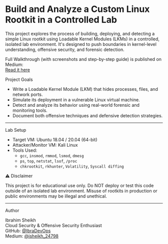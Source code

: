 #  Build and Analyze a Custom Linux Rootkit in a Controlled Lab

This project explores the process of building, deploying, and detecting a simple Linux rootkit using Loadable Kernel Modules (LKMs) in a controlled, isolated lab environment. It's designed to push boundaries in kernel-level understanding, offensive security, and forensic detection.



 Full Walkthrough (with screenshots and step-by-step guide) is published on Medium:  
 [Read it here](https://medium.com/@yourusername/build-and-analyze-a-custom-linux-rootkit-in-a-controlled-lab-<article-slug>)  




 Project Goals

- Write a Loadable Kernel Module (LKM) that hides processes, files, and network ports.
- Simulate its deployment in a vulnerable Linux virtual machine.
- Detect and analyze its behavior using real-world forensic and monitoring tools.
- Document both offensive techniques and defensive detection strategies.

---

 Lab Setup

- Target VM: Ubuntu 18.04 / 20.04 (64-bit)
- Attacker/Monitor VM: Kali Linux
- Tools Used:
  - `gcc`, `insmod`, `rmmod`, `lsmod`, `dmesg`
  - `ps`, `top`, `netstat`, `lsof`, `/proc`
  - `chkrootkit`, `rkhunter`, `Volatility`, `Syscall diffing`




 ⚠️ Disclaimer

This project is for educational use only. Do NOT deploy or test this code outside of an isolated lab environment. Misuse of rootkits in production or public environments may be illegal and unethical.

---

Author

Ibrahim Sheikh  
Cloud Security & Offensive Security Enthusiast  
 GitHub: [@IbraDevOps](https://github.com/IbraDevOps)  
 Medium: [@isheikh_24798](https://medium.com/@isheikh_24798)



